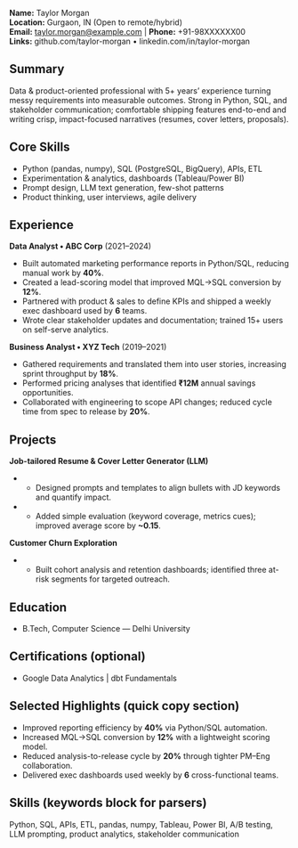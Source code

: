 **Name:** Taylor Morgan  
**Location:** Gurgaon, IN (Open to remote/hybrid)  
**Email:** taylor.morgan@example.com | **Phone:** +91-98XXXXXX00  
**Links:** github.com/taylor-morgan • linkedin.com/in/taylor-morgan

## Summary
Data & product-oriented professional with 5+ years’ experience turning messy requirements into measurable outcomes. Strong in Python, SQL, and stakeholder communication; comfortable shipping features end-to-end and writing crisp, impact-focused narratives (resumes, cover letters, proposals).

## Core Skills
- Python (pandas, numpy), SQL (PostgreSQL, BigQuery), APIs, ETL
- Experimentation & analytics, dashboards (Tableau/Power BI)
- Prompt design, LLM text generation, few-shot patterns
- Product thinking, user interviews, agile delivery

## Experience
**Data Analyst • ABC Corp** (2021–2024)
- Built automated marketing performance reports in Python/SQL, reducing manual work by **40%**.
- Created a lead-scoring model that improved MQL→SQL conversion by **12%**.
- Partnered with product & sales to define KPIs and shipped a weekly exec dashboard used by **6** teams.
- Wrote clear stakeholder updates and documentation; trained 15+ users on self-serve analytics.

**Business Analyst • XYZ Tech** (2019–2021)
- Gathered requirements and translated them into user stories, increasing sprint throughput by **18%**.
- Performed pricing analyses that identified **₹12M** annual savings opportunities.
- Collaborated with engineering to scope API changes; reduced cycle time from spec to release by **20%**.

## Projects
**Job-tailored Resume & Cover Letter Generator (LLM)**
- - Designed prompts and templates to align bullets with JD keywords and quantify impact.
- - Added simple evaluation (keyword coverage, metrics cues); improved average score by **~0.15**.

**Customer Churn Exploration**
- - Built cohort analysis and retention dashboards; identified three at-risk segments for targeted outreach.

## Education
- B.Tech, Computer Science — Delhi University

## Certifications (optional)
- Google Data Analytics | dbt Fundamentals

## Selected Highlights (quick copy section)
- Improved reporting efficiency by **40%** via Python/SQL automation.
- Increased MQL→SQL conversion by **12%** with a lightweight scoring model.
- Reduced analysis-to-release cycle by **20%** through tighter PM–Eng collaboration.
- Delivered exec dashboards used weekly by **6** cross-functional teams.

## Skills (keywords block for parsers)
Python, SQL, APIs, ETL, pandas, numpy, Tableau, Power BI, A/B testing, LLM prompting, product analytics, stakeholder communication
